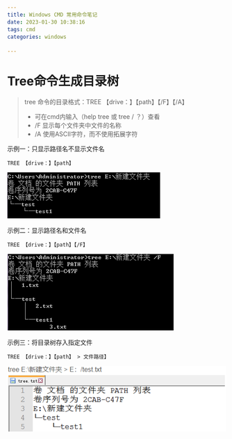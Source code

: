 ```yaml
---
title: Windows CMD 常用命令笔记
date: 2023-01-30 10:38:16
tags: cmd
categories: windows

---
```


# Tree命令生成目录树

> tree 命令的目录格式：TREE 【drive：】【path】【/F】【/A】
> - 可在cmd内输入（help tree 或 tree / ？）查看
> - /F  显示每个文件夹中文件的名称
> - /A  使用ASCII字符，而不使用拓展字符 

示例一：只显示路径名不显示文件名

`TREE 【drive：】【path】`

![image-20230130104934713](https://raw.githubusercontent.com/cursorhu/blog-images-on-picgo/master/images/202301301049746.png)

示例二：显示路径名和文件名

`TREE 【drive：】【path】【/F】`

![image-20230130104835813](https://raw.githubusercontent.com/cursorhu/blog-images-on-picgo/master/images/202301301048851.png)

示例三：将目录树存入指定文件

`TREE 【drive：】【path】 > 文件路径】`

![image-20230130105102054](https://raw.githubusercontent.com/cursorhu/blog-images-on-picgo/master/images/202301301051100.png)
